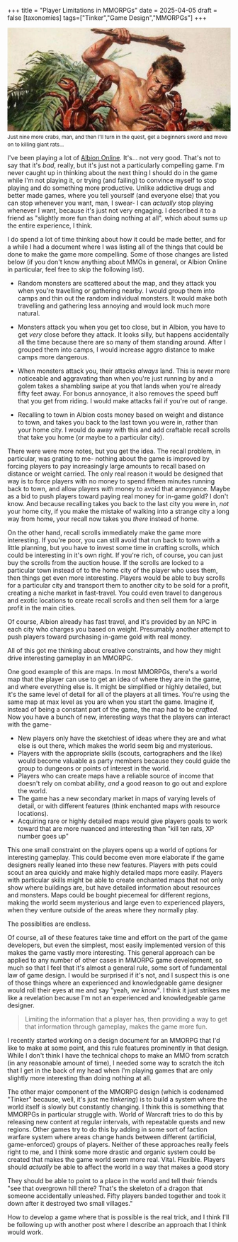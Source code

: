 +++
title = "Player Limitations in MMORPGs"
date = 2025-04-05
draft = false
[taxonomies]
tags=["Tinker","Game Design","MMORPGs"]
+++

![Level 1 MMO characters](/images/lvl1_mmo_characters.jpg)
<small>Just nine more crabs, man, and then I'll turn in the quest, get a beginners sword 
and move on to killing giant rats...</small>

I've been playing a lot of [Albion Online](https://albiononline.com/home). It's... not very good.
That's not to say that it's *bad*, really, but it's just not a particularly compelling game. I'm
never caught up in thinking about the next thing I should do in the game while I'm not playing
it, or trying (and failing) to convince myself to stop playing and do something more productive. 
Unlike addictive drugs and better made games, where you tell yourself (and everyone else)
that you can stop whenever you want, man, I swear- I can *actually* stop playing whenever I want, 
because it's just not very engaging. I described it to a friend as "slightly more fun than 
doing nothing at all", which about sums up the entire experience, I think.

I do spend a lot of time thinking about how it could be made better, and for a while I had a document
where I was listing all of the things that could be done to make the game more compelling. Some of
those changes are listed below (if you don't know anything about MMOs in general, or Albion Online
in particular, feel free to skip the following list).

* Random monsters are scattered about the map, and they attack you when you're travelling or gathering
  nearby. I would group them into camps and thin out the random individual monsters. It would make
  both travelling and gathering less annoying and would look much more natural.

* Monsters attack you when you get too close, but in Albion, you have to get *very* close before they
  attack. It looks silly, but happens accidentally all the time because there are so many of them 
  standing around. After I grouped them into camps, I would increase aggro distance to make camps
  more dangerous.

* When monsters attack you, their attacks *always* land. This is never more noticeable and aggravating
  than when you're just running by and a golem takes a shambling swipe at you that lands when you're 
  already fifty feet away. For bonus annoyance, it also removes the speed buff that you get from
  riding. I would make attacks fail if you're out of range.

* Recalling to town in Albion costs money based on weight and distance to town, and takes you back
  to the last town you were in, rather than your home city. I would do away with this and add 
  craftable recall scrolls that take you home (or maybe to a particular city).

There were were more notes, but you get the idea. The recall problem, in particular, was grating to me- 
nothing about the game is improved by forcing players to pay increasingly large amounts to recall
based on distance or weight carried. The only real reason it would be designed that way is to 
force players with no money to spend fifteen minutes running back to town, and allow players *with*
money to avoid that annoyance. Maybe as a bid to push players toward paying real money for in-game
gold? I don't know. And because recalling takes you back to the last city you were in, *not* your 
home city, if you make the mistake of walking into a strange city a long way from home, your 
recall now takes you *there* instead of home.

On the other hand, recall scrolls immediately make the game more interesting. If you're poor, you
can still avoid that run back to town with a little planning, but you have to invest some time in
crafting scrolls, which could be interesting in it's own right. If you're rich, of course, you can 
just buy the scrolls from the auction house. If the scrolls are locked to a particular town instead
of to the home city of the player who uses them, then things get even more interesting. Players 
would be able to buy scrolls for a particular city and transport them to another city to be sold for
a profit, creating a niche market in fast-travel. You could even travel to dangerous and exotic
locations to create recall scrolls and then sell them for a large profit in the main cities.

Of course, Albion already has fast travel, and it's provided by an NPC in each city who charges
you based on weight. Presumably another attempt to push players toward purchasing in-game gold with
real money.

All of this got me thinking about creative constraints, and how they might drive interesting gameplay
in an MMORPG.

One good example of this are maps. In most MMORPGs, there's a world map that the player can use to get 
an idea of where they are in the game, and where everything else is. It might be simplified or highly 
detailed, but it's the same level of detail for all of the players at all times. You're using the same 
map at max level as you are when you start the game. Imagine if, instead of being a constant part of
the game, the map had to be *crafted*. Now you have a bunch of new, interesting ways that the players
can interact with the game-

* New players only have the sketchiest of ideas where they are and what else is out there, which makes 
  the world seem big and mysterious. 
* Players with the appropriate skills (scouts, cartographers and the like) would become valuable as 
  party members because they could guide the group to dungeons or points of interest in the world. 
* Players who can create maps have a reliable source of income that doesn't rely on combat ability, 
  *and* a good reason to go out and explore the world.
* The game has a new secondary market in maps of varying levels of detail, or with different features 
  (think enchanted maps with resource locations).
* Acquiring rare or highly detailed maps would give players goals to work toward that are more nuanced
  and interesting than "kill ten rats, XP number goes up"

This one small constraint on the players opens up a world of options for interesting gameplay. This could 
become even more elaborate if the game designers really leaned into these new features. Players with pets could 
scout an area quickly and make highly detailed maps more easily. Players with particular skills might be 
able to create enchanted maps that not only show where buildings are, but have detailed information about 
resources and monsters. Maps could be bought piecemeal for different regions, making the world seem mysterious 
and large even to experienced players, when they venture outside of the areas where they normally play. 

The possiblities are endless. 

Of course, all of these features take time and effort on the part of the game developers, but even the 
simplest, most easily implemented version of this makes the game vastly more interesting. This general approach 
can be applied to any number of other cases in MMORPG game development, so much so that I feel that it's 
almost a general rule, some sort of fundamental law of game design. I would be surprised if it's not, and I
suspect this is one of those things where an experienced and knowledgeable game designer would roll their
eyes at me and say "yeah, *we know*". I think it just strikes me like a revelation because I'm not an
experienced and knowledgeable game designer.

> Limiting the information that a player has, then providing a way to get that information through gameplay, 
  makes the game more fun.

I recently started working on a design document for an MMORPG that I'd like to make at some point, and this
rule features prominently in that design. While I don't think I have the technical chops to make an MMO 
from scratch (in any reasonable amount of time), I needed some way to scratch the itch that I get in the back 
of my head when I'm playing games that are only slightly more interesting than doing nothing at all.

The other major component of the MMORPG design (which is codenamed "Tinker" because, well, it's just me 
*tinkering*) is to build a system where the world itself is slowly but constantly changing. I think this
is something that MMORPGs in particular struggle with. World of Warcraft tries to do this by releasing new 
content at regular intervals, with repeatable quests and new regions. Other games try to do this by adding 
in some sort of faction warfare system where areas change hands between different (artificial, game-enforced)
groups of players. Neither of these approaches really feels right to me, and I think some more drastic 
and organic system could be created that makes the game world seem more real. Vital. Flexible. Players should
*actually* be able to affect the world in a way that makes a good story

They should be able to point to a place in the world and tell their friends "see that overgrown hill there? 
That's the skeleton of a dragon that someone accidentally unleashed. Fifty players banded together 
and took it down after it destroyed two small villages."

How to develop a game where that is possible is the real trick, and I think I'll be following up with 
another post where I describe an approach that I think would work.